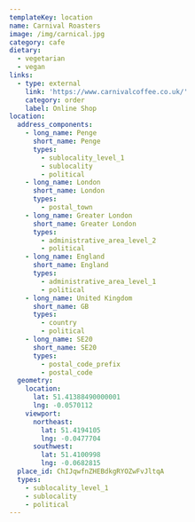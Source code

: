 ```yaml
---
templateKey: location
name: Carnival Roasters
image: /img/carnical.jpg
category: cafe
dietary:
  - vegetarian
  - vegan
links:
  - type: external
    link: 'https://www.carnivalcoffee.co.uk/'
    category: order
    label: Online Shop
location:
  address_components:
    - long_name: Penge
      short_name: Penge
      types:
        - sublocality_level_1
        - sublocality
        - political
    - long_name: London
      short_name: London
      types:
        - postal_town
    - long_name: Greater London
      short_name: Greater London
      types:
        - administrative_area_level_2
        - political
    - long_name: England
      short_name: England
      types:
        - administrative_area_level_1
        - political
    - long_name: United Kingdom
      short_name: GB
      types:
        - country
        - political
    - long_name: SE20
      short_name: SE20
      types:
        - postal_code_prefix
        - postal_code
  geometry:
    location:
      lat: 51.41388490000001
      lng: -0.0570112
    viewport:
      northeast:
        lat: 51.4194105
        lng: -0.0477704
      southwest:
        lat: 51.4100998
        lng: -0.0682815
  place_id: ChIJqwfnZHEBdkgRYOZwFvJltqA
  types:
    - sublocality_level_1
    - sublocality
    - political
---
```

